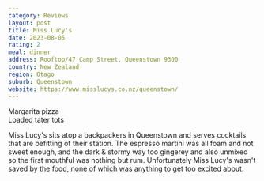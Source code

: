 ```yaml
---
category: Reviews
layout: post
title: Miss Lucy's
date: 2023-08-05
rating: 2
meal: dinner
address: Rooftop/47 Camp Street, Queenstown 9300
country: New Zealand
region: Otago
suburb: Queenstown
website: https://www.misslucys.co.nz/queenstown/
---
```

Margarita pizza  
Loaded tater tots  

Miss Lucy's sits atop a backpackers in Queenstown and serves cocktails that are befitting of their station. The espresso martini was all foam and not sweet enough, and the dark & stormy way too gingerey and also unmixed so the first mouthful was nothing but rum. Unfortunately Miss Lucy's wasn't saved by the food, none of which was anything to get too excited about. 
